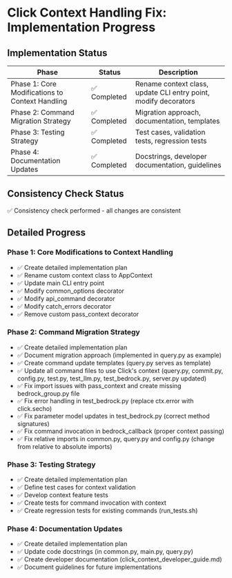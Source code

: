 # Click Context Handling Fix: Implementation Progress

## Implementation Status

| Phase | Status | Description |
|-------|--------|-------------|
| Phase 1: Core Modifications to Context Handling | ✅ Completed | Rename context class, update CLI entry point, modify decorators |
| Phase 2: Command Migration Strategy | ✅ Completed | Migration approach, documentation, templates |
| Phase 3: Testing Strategy | ✅ Completed | Test cases, validation tests, regression tests |
| Phase 4: Documentation Updates | ✅ Completed | Docstrings, developer documentation, guidelines |

## Consistency Check Status

✅ Consistency check performed - all changes are consistent

## Detailed Progress

### Phase 1: Core Modifications to Context Handling
- ✅ Create detailed implementation plan
- ✅ Rename custom context class to AppContext
- ✅ Update main CLI entry point
- ✅ Modify common_options decorator
- ✅ Modify api_command decorator
- ✅ Modify catch_errors decorator
- ✅ Remove custom pass_context decorator

### Phase 2: Command Migration Strategy
- ✅ Create detailed implementation plan
- ✅ Document migration approach (implemented in query.py as example)
- ✅ Create command update templates (query.py serves as template)
- ✅ Update all command files to use Click's context (query.py, commit.py, config.py, test.py, test_llm.py, test_bedrock.py, server.py updated)
- ✅ Fix import issues with pass_context and create missing bedrock_group.py file
- ✅ Fix error handling in test_bedrock.py (replace ctx.error with click.secho)
- ✅ Fix parameter model updates in test_bedrock.py (correct method signatures)
- ✅ Fix command invocation in bedrock_callback (proper context passing)
- ✅ Fix relative imports in common.py, query.py and config.py (change from relative to absolute imports)

### Phase 3: Testing Strategy
- ✅ Create detailed implementation plan
- ✅ Define test cases for context validation
- ✅ Develop context feature tests
- ✅ Create tests for command invocation with context
- ✅ Create regression tests for existing commands (run_tests.sh)

### Phase 4: Documentation Updates
- ✅ Create detailed implementation plan
- ✅ Update code docstrings (in common.py, main.py, query.py)
- ✅ Create developer documentation (click_context_developer_guide.md)
- ✅ Document guidelines for future implementations
